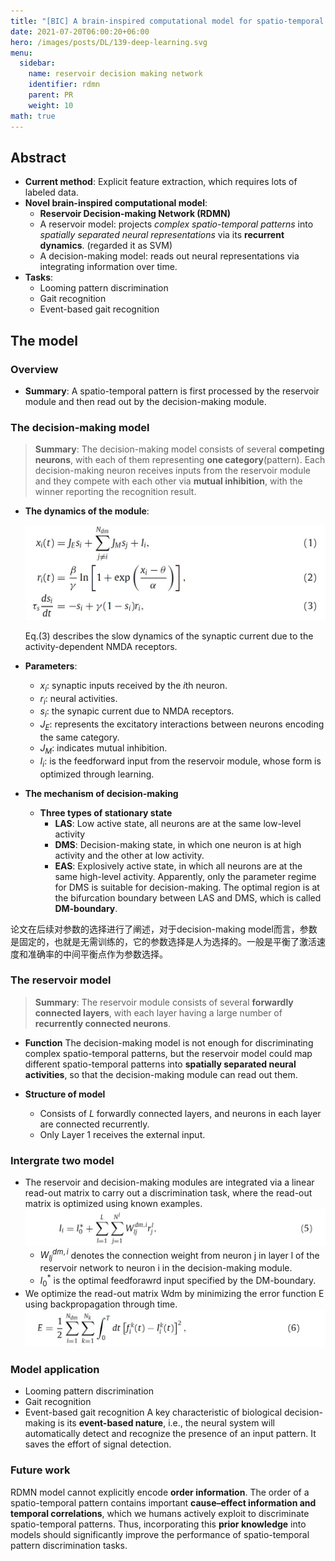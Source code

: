```yaml
---
title: "[BIC] A brain-inspired computational model for spatio-temporal information processing"
date: 2021-07-20T06:00:20+06:00
hero: /images/posts/DL/139-deep-learning.svg
menu:
  sidebar:
    name: reservoir decision making network
    identifier: rdmn
    parent: PR
    weight: 10
math: true
---
```

## Abstract
- **Current method**: Explicit feature extraction, which requires lots of labeled data.
- **Novel brain-inspired computational model**: 
  - **Reservoir Decision-making Network (RDMN)**
  - A reservoir model: projects *complex spatio-temporal patterns* into *spatially separated neural representations* via its **recurrent dynamics**. (regarded it as SVM)
  - A decision-making model: reads out neural representations via integrating information over time.
- **Tasks**: 
  - Looming pattern discrimination
  - Gait recognition
  - Event-based gait recognition

## The model
### Overview
- **Summary**: A spatio-temporal pattern is first processed by the reservoir module and then read out by the decision-making module.
### The decision-making model
> **Summary**: The decision-making model consists of several **competing neurons**, with each of them representing **one category**(pattern). Each decision-making neuron receives inputs from the reservoir module and they compete with each other via **mutual inhibition**, with the winner reporting the recognition result.

- **The dynamics of the module**:

    ![](/images/posts/paper/dm.JPG)

    Eq.(3) describes the slow dynamics of the synaptic current due to the activity-dependent NMDA receptors.

- **Parameters**:
    - $x_i$: synaptic inputs received by the $i$th neuron.
    - $r_i$: neural activities.
    - $s_i$: the synapic current due to NMDA receptors.
    - $J_E$: represents the excitatory interactions between neurons encoding the same category.
    - $J_M$: indicates mutual inhibition.
    - $I_i$: is the feedforward input from the reservoir module, whose form is optimized through learning.

- **The mechanism of decision-making**
  - **Three types of stationary state**
    - **LAS**: Low active state, all neurons are at the same low-level activity
    - **DMS**: Decision-making state, in which one neuron is at high activity and the other at low activity.
    - **EAS**: Explosively active state, in which all neurons are at the same high-level activity.
    Apparently, only the parameter regime for DMS is suitable for decision-making. The optimal region is at the bifurcation boundary between LAS and DMS, which is called **DM-boundary**.

论文在后续对参数的选择进行了阐述，对于decision-making model而言，参数是固定的，也就是无需训练的，它的参数选择是人为选择的。一般是平衡了激活速度和准确率的中间平衡点作为参数选择。
### The reservoir model
> **Summary**: The reservoir module consists of several **forwardly connected layers**, with each layer having a large number of **recurrently connected neurons**.
- **Function**
  The decision-making model is not enough for discriminating complex spatio-temporal patterns, but the reservoir model could map different spatio-temporal patterns into **spatially separated neural activities**, so that the decision-making module can read out them. 

- **Structure of model**
  - Consists of $L$ forwardly connected layers, and neurons in each layer are connected recurrently.
  - Only Layer 1 receives the external input.

### Intergrate two model
- The reservoir and decision-making modules are integrated via a linear read-out matrix to carry out a discrimination task, where the read-out matrix is optimized using known examples.
  ![](/images/posts/paper/2.JPG)
    - $W_{lj}^{dm,i}$ denotes the connection weight from neuron j in layer l of the reservoir network to neuron i in the decision-making module.
    - $I^*_0$ is the optimal feedforawrd input specified by the DM-boundary.
- We optimize the read-out matrix Wdm by minimizing the error function E using backpropagation through time.
  ![](/images/posts/paper/3.JPG)

### Model application
- Looming pattern discrimination
- Gait recognition
- Event-based gait recognition
  A key characteristic of biological decision-making is its **event-based nature**, i.e., the neural system will automatically detect and recognize the presence of an input pattern. It saves the effort of signal detection.

### Future work
RDMN model cannot explicitly encode **order information**. The order of a spatio-temporal pattern contains important **cause–effect information and temporal correlations**, which we humans actively exploit to discriminate spatio-temporal patterns. Thus, incorporating this **prior knowledge** into models should significantly improve the performance of spatio-temporal pattern discrimination tasks.